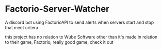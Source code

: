 # Factorio-Server-Watcher
A discord bot using FactorioAPI to send alerts when servers start and stop that meet critera 


this project has no relation to Wube Software other than it's made in relation to their game, Factorio, really good game, check it out